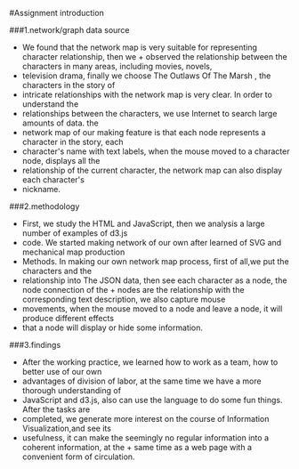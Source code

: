 ﻿#Assignment introduction

###1.network/graph data source
+ We found that the network map is very suitable for representing character relationship, then we + observed the relationship between the characters in many areas, including movies, novels, 
+ television drama, finally we choose The Outlaws Of The Marsh , the characters in the story of 
+ intricate relationships with the network map is very clear. In order to understand the 
+ relationships between the characters, we use Internet to search large amounts of data. the 
+ network map of our making feature is that each node represents a character in the story, each 
+ character's name with text labels, when the mouse moved to a character node, displays all the 
+ relationship of the current character, the network map can also display each character's 
+ nickname.


###2.methodology
+ First, we study the HTML and JavaScript, then we analysis a large number of examples of d3.js 
+ code. We started making network of our own after learned of SVG and mechanical map production 
+ Methods. In making our own network map process, first of all,we put the characters and the 
+ relationship into The JSON data, then see each character as a node, the node connection of the  + nodes are the relationship with the corresponding text description, we also capture mouse  
+ movements, when the mouse moved to a node and leave a node, it will produce different effects  
+ that a node will display or hide some information.

###3.findings
+ After the working practice, we learned how to work as a team, how to better use of our own 
+ advantages of division of labor, at the same time we have a more thorough understanding of 
+ JavaScript and d3.js, also can use the language to do some fun things. After the tasks are 
+ completed, we generate more interest on the course of Information Visualization,and see its 
+ usefulness, it can make the seemingly no regular information into a coherent information, at the + same time as a web page with a convenient form of circulation.

